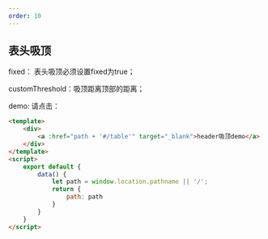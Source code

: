 ```yaml
---
order: 10
---
```


## 表头吸顶

fixed： 表头吸顶必须设置fixed为true；

customThreshold：吸顶距离顶部的距离；

demo: 请点击：


````html
<template>
	<div>
    	<a :href="path + '#/table'" target="_blank">header吸顶demo</a>
    </div>
</template>
<script>
    export default {
        data() {
        	let path = window.location.pathname || '/';
	        return {
	        	path: path
	        }
	    }
    }
</script>
````
